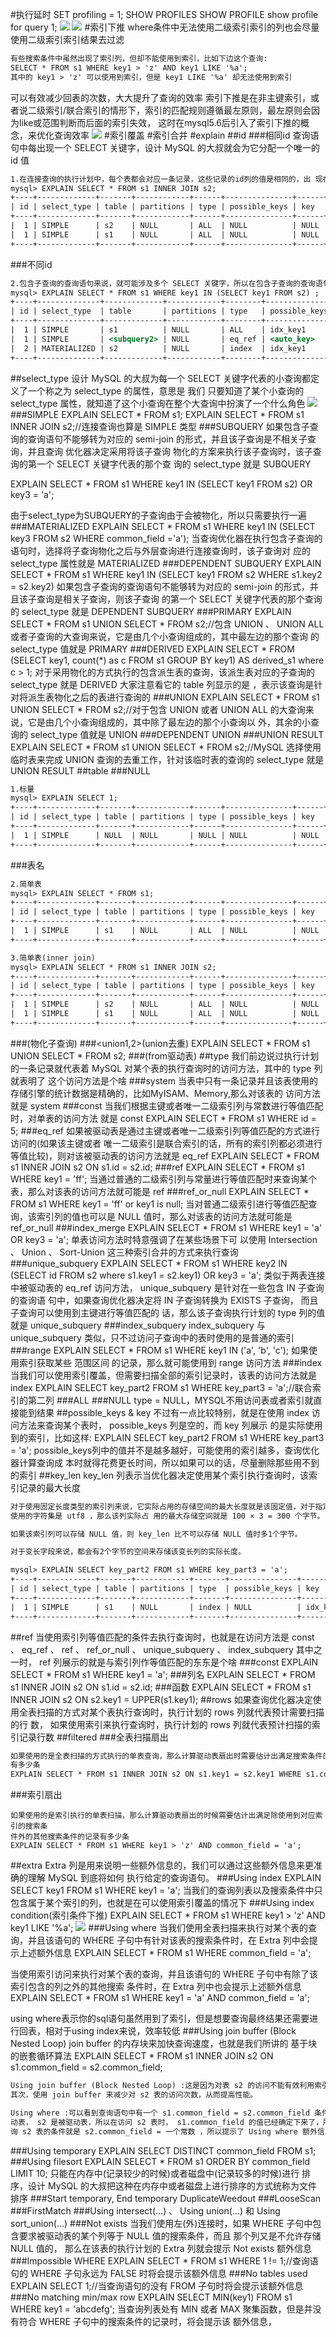 #执行延时
SET profiling = 1;
SHOW PROFILES
SHOW PROFILE
show profile for query 1;
![](.z_3_mysql_优化体系_性能分析_images/1eac9e9d.png)
![](.z_3_mysql_查询优化_00_explain_images/72f4eb4d.png)
#索引下推
where条件中无法使用二级索引索引的列也会尽量使用二级索引索引结果去过滤
```asp
有些搜索条件中虽然出现了索引列，但却不能使用到索引，比如下边这个查询:
SELECT * FROM s1 WHERE key1 > 'z' AND key1 LIKE '%a';
其中的 key1 > 'z' 可以使用到索引，但是 key1 LIKE '%a' 却无法使用到索引
```
可以有效减少回表的次数，大大提升了查询的效率
索引下推是在非主键索引，或者说二级索引/联合索引的情形下，索引的匹配规则遵循最左原则，最左原则会因为like或范围判断而后面的索引失效，
这时在mysql5.6后引入了索引下推的概念，来优化查询效率
![](.z_3_mysql_查询优化_00_explain_images/bd6f9f5e.png)
[](https://blog.csdn.net/suifengyongyuan/article/details/117737730)
#索引覆盖
#索引合并
#explain
[](https://dev.mysql.com/doc/refman/8.0/en/explain-output.html)
##id
###相同id
查询语句中每出现一个 SELECT 关键字，设计 MySQL 的大叔就会为它分配一个唯一的 id 值
```asp
1.在连接查询的执行计划中，每个表都会对应一条记录，这些记录的id列的值是相同的，出 现在前边的表表示驱动表，出现在后边的表表示被驱动表
mysql> EXPLAIN SELECT * FROM s1 INNER JOIN s2;
+----+-------------+-------+------------+------+---------------+------+---------+------+-------+----------+---------------------------------------+
| id | select_type | table | partitions | type | possible_keys | key  | key_len | ref  | rows  | filtered | Extra                                 |
+----+-------------+-------+------------+------+---------------+------+---------+------+-------+----------+---------------------------------------+
|  1 | SIMPLE      | s2    | NULL       | ALL  | NULL          | NULL | NULL    | NULL |  9333 |   100.00 | NULL                                  |
|  1 | SIMPLE      | s1    | NULL       | ALL  | NULL          | NULL | NULL    | NULL | 18128 |   100.00 | Using join buffer (Block Nested Loop) |
+----+-------------+-------+------------+------+---------------+------+---------+------+-------+----------+---------------------------------------+
```
###不同id
```asp
2.包含子查询的查询语句来说，就可能涉及多个 SELECT 关键字，所以在包含子查询的查询语句的执行计划 中，每个 SELECT 关键字都会对应一个唯一的 id 值
mysql> EXPLAIN SELECT * FROM s1 WHERE key1 IN (SELECT key1 FROM s2) ;
+----+--------------+-------------+------------+--------+---------------+------------+---------+----------------+-------+----------+-------------+
| id | select_type  | table       | partitions | type   | possible_keys | key        | key_len | ref            | rows  | filtered | Extra       |
+----+--------------+-------------+------------+--------+---------------+------------+---------+----------------+-------+----------+-------------+
|  1 | SIMPLE       | s1          | NULL       | ALL    | idx_key1      | NULL       | NULL    | NULL           | 18128 |   100.00 | Using where |
|  1 | SIMPLE       | <subquery2> | NULL       | eq_ref | <auto_key>    | <auto_key> | 303     | sakila.s1.key1 |     1 |   100.00 | NULL        |
|  2 | MATERIALIZED | s2          | NULL       | index  | idx_key1      | idx_key1   | 303     | NULL           |  9333 |   100.00 | Using index |
+----+--------------+-------------+------------+--------+---------------+------------+---------+----------------+-------+----------+-------------+
```
##select_type
设计 MySQL 的大叔为每一个 SELECT 关键字代表的小查询都定义了一个称之为 select_type 的属性，意思是
我们 只要知道了某个小查询的 select_type 属性，就知道了这个小查询在整个大查询中扮演了一个什么角色
![](.z_3_mysql_查询优化_00_explain_profile_性能分析_count_joinbuffer_images/edfc9689.png)
###SIMPLE
EXPLAIN SELECT * FROM s1;
EXPLAIN SELECT * FROM s1 INNER JOIN s2;//连接查询也算是 SIMPLE 类型
###SUBQUERY
如果包含子查询的查询语句不能够转为对应的 semi-join 的形式，并且该子查询是不相关子查询，并且查询 优化器决定采用将该子查询
物化的方案来执行该子查询时，该子查询的第一个 SELECT 关键字代表的那个查 询的 select_type 就是 SUBQUERY 

EXPLAIN SELECT * FROM s1 WHERE key1 IN (SELECT key1 FROM s2) OR key3 = 'a';

由于select_type为SUBQUERY的子查询由于会被物化，所以只需要执行一遍
###MATERIALIZED
EXPLAIN SELECT * FROM s1 WHERE key1 IN (SELECT key3 FROM s2 WHERE common_field ='a');
当查询优化器在执行包含子查询的语句时，选择将子查询物化之后与外层查询进行连接查询时，该子查询对 应的 select_type 属性就是 MATERIALIZED 
###DEPENDENT SUBQUERY
EXPLAIN SELECT * FROM s1 WHERE key1 IN (SELECT key1 FROM s2 WHERE s1.key2 = s2.key2)
如果包含子查询的查询语句不能够转为对应的 semi-join 的形式，并且该子查询是相关子查询，则该子查询
的第一个 SELECT 关键字代表的那个查询的 select_type 就是 DEPENDENT SUBQUERY
###PRIMARY
EXPLAIN SELECT * FROM s1 UNION SELECT * FROM s2;//包含 UNION 、 UNION ALL 或者子查询的大查询来说，它是由几个小查询组成的，其中最左边的那个查询 的 select_type 值就是 PRIMARY
###DERIVED
EXPLAIN SELECT * FROM (SELECT key1, count(*) as c FROM s1 GROUP BY key1) AS derived_s1 where c > 1;
对于采用物化的方式执行的包含派生表的查询，该派生表对应的子查询的 select_type 就是 DERIVED
大家注意看它的 table 列显示的是
<derived2> ，表示该查询是针对将派生表物化之后的表进行查询的
###UNION
EXPLAIN SELECT * FROM s1  UNION SELECT * FROM s2;//对于包含 UNION 或者 UNION ALL 的大查询来说，它是由几个小查询组成的，其中除了最左边的那个小查询以 外，其余的小查询的 select_type 值就是 UNION 
###DEPENDENT UNION
###UNION RESULT
EXPLAIN SELECT * FROM s1  UNION SELECT * FROM s2;//MySQL 选择使用临时表来完成 UNION 查询的去重工作，针对该临时表的查询的 select_type 就是 UNION RESULT 
##table
###NULL
```asp
1.标量
mysql> EXPLAIN SELECT 1;
+----+-------------+-------+------------+------+---------------+------+---------+------+------+----------+----------------+
| id | select_type | table | partitions | type | possible_keys | key  | key_len | ref  | rows | filtered | Extra          |
+----+-------------+-------+------------+------+---------------+------+---------+------+------+----------+----------------+
|  1 | SIMPLE      | NULL  | NULL       | NULL | NULL          | NULL | NULL    | NULL | NULL |     NULL | No tables used |
+----+-------------+-------+------------+------+---------------+------+---------+------+------+----------+----------------+
```
###表名
```asp
2.简单表
mysql> EXPLAIN SELECT * FROM s1;
+----+-------------+-------+------------+------+---------------+------+---------+------+-------+----------+-------+
| id | select_type | table | partitions | type | possible_keys | key  | key_len | ref  | rows  | filtered | Extra |
+----+-------------+-------+------------+------+---------------+------+---------+------+-------+----------+-------+
|  1 | SIMPLE      | s1    | NULL       | ALL  | NULL          | NULL | NULL    | NULL | 18128 |   100.00 | NULL  |
+----+-------------+-------+------------+------+---------------+------+---------+------+-------+----------+-------+

3.简单表(inner join)
mysql> EXPLAIN SELECT * FROM s1 INNER JOIN s2;
+----+-------------+-------+------------+------+---------------+------+---------+------+-------+----------+---------------------------------------+
| id | select_type | table | partitions | type | possible_keys | key  | key_len | ref  | rows  | filtered | Extra                                 |
+----+-------------+-------+------------+------+---------------+------+---------+------+-------+----------+---------------------------------------+
|  1 | SIMPLE      | s2    | NULL       | ALL  | NULL          | NULL | NULL    | NULL |  9333 |   100.00 | NULL                                  |
|  1 | SIMPLE      | s1    | NULL       | ALL  | NULL          | NULL | NULL    | NULL | 18128 |   100.00 | Using join buffer (Block Nested Loop) |
+----+-------------+-------+------------+------+---------------+------+---------+------+-------+----------+---------------------------------------+
```
###<subquery2>(物化子查询)
###<union1,2>(union去重)
EXPLAIN SELECT * FROM s1  UNION SELECT * FROM s2;
###<derived2>(from驱动表)
##type
我们前边说过执行计划的一条记录就代表着 MySQL 对某个表的执行查询时的访问方法，其中的 type 列就表明了 这个访问方法是个啥
###system
当表中只有一条记录并且该表使用的存储引擎的统计数据是精确的，比如MyISAM、Memory,那么对该表的 访问方法就是 system 
###const
当我们根据主键或者唯一二级索引列与常数进行等值匹配时，对单表的访问方法 就是 const
EXPLAIN SELECT * FROM s1 WHERE id = 5;
###eq_ref
如果被驱动表是通过主键或者唯一二级索引列等值匹配的方式进行访问的(如果该主键或者
唯一二级索引是联合索引的话，所有的索引列都必须进行等值比较)，则对该被驱动表的访问方法就是
eq_ref 
EXPLAIN SELECT * FROM s1 INNER JOIN s2 ON s1.id = s2.id;
###ref
EXPLAIN SELECT * FROM s1 WHERE key1 = 'ff';
当通过普通的二级索引列与常量进行等值匹配时来查询某个表，那么对该表的访问方法就可能是 ref
###ref_or_null
EXPLAIN SELECT * FROM s1 WHERE key1 = 'ff' or key1 is null;
当对普通二级索引进行等值匹配查询，该索引列的值也可以是 NULL 值时，那么对该表的访问方法就可能是 ref_or_null 
###index_merge
EXPLAIN SELECT * FROM s1 WHERE key1 = 'a' OR key3 = 'a';
单表访问方法时特意强调了在某些场景下可 以使用 Intersection 、 Union 、 Sort-Union 这三种索引合并的方式来执行查询
###unique_subquery
EXPLAIN SELECT * FROM s1 WHERE key2 IN (SELECT id FROM s2 where s1.key1 = s2.key1) OR key3 = 'a';
类似于两表连接中被驱动表的 eq_ref 访问方法， unique_subquery 是针对在一些包含 IN 子查询的查询语 句中，如果查询优化器决定将 IN 子查询转换为 EXISTS 子查询，
而且子查询可以使用到主键进行等值匹配的 话，那么该子查询执行计划的 type 列的值就是 unique_subquery 
###index_subquery
index_subquery 与 unique_subquery 类似，只不过访问子查询中的表时使用的是普通的索引
###range
EXPLAIN SELECT * FROM s1 WHERE key1 IN ('a', 'b', 'c');
如果使用索引获取某些 范围区间 的记录，那么就可能使用到 range 访问方法
###index
当我们可以使用索引覆盖，但需要扫描全部的索引记录时，该表的访问方法就是 index 
EXPLAIN SELECT key_part2 FROM s1 WHERE key_part3 = 'a';//联合索引的第二列
###ALL
###NULL
type = NULL，MYSQL不用访问表或者索引就直接能到结果
##possible_keys & key
不过有一点比较特别，就是在使用 index 访问方法来查询某个表时， possible_keys 列是空的，而 key 列展示
的是实际使用到的索引，比如这样:
EXPLAIN SELECT key_part2 FROM s1 WHERE key_part3 = 'a';
possible_keys列中的值并不是越多越好，可能使用的索引越多，查询优化器计算查询成 本时就得花费更长时间，所以如果可以的话，尽量删除那些用不到的索引
##key_len
key_len 列表示当优化器决定使用某个索引执行查询时，该索引记录的最大长度
```asp
对于使用固定长度类型的索引列来说，它实际占用的存储空间的最大长度就是该固定值，对于指定字符集的 变长类型的索引列来说，比如某个索引列的类型是 VARCHAR(100) ，
使用的字符集是 utf8 ，那么该列实际占 用的最大存储空间就是 100 × 3 = 300 个字节。

如果该索引列可以存储 NULL 值，则 key_len 比不可以存储 NULL 值时多1个字节。 

对于变长字段来说，都会有2个字节的空间来存储该变长列的实际长度。

mysql> EXPLAIN SELECT key_part2 FROM s1 WHERE key_part3 = 'a';
+----+-------------+-------+------------+-------+---------------+--------------+---------+------+-------+----------+--------------------------+
| id | select_type | table | partitions | type  | possible_keys | key          | key_len | ref  | rows  | filtered | Extra                    |
+----+-------------+-------+------------+-------+---------------+--------------+---------+------+-------+----------+--------------------------+
|  1 | SIMPLE      | s1    | NULL       | index | NULL          | idx_key_part | 909     | NULL | 18128 |    10.00 | Using where; Using index |
+----+-------------+-------+------------+-------+---------------+--------------+---------+------+-------+----------+--------------------------+
```
##ref
当使用索引列等值匹配的条件去执行查询时，也就是在访问方法是 const 、 eq_ref 、 ref 、 ref_or_null 、 unique_subquery 、 index_subquery 其中之一时， 
ref 列展示的就是与索引列作等值匹配的东东是个啥
###const
EXPLAIN SELECT * FROM s1 WHERE key1 = 'a';
###列名
EXPLAIN SELECT * FROM s1 INNER JOIN s2 ON s1.id = s2.id;
###函数
EXPLAIN SELECT * FROM s1 INNER JOIN s2 ON s2.key1 = UPPER(s1.key1);
##rows
如果查询优化器决定使用全表扫描的方式对某个表执行查询时，执行计划的 rows 列就代表预计需要扫描的行 数，
如果使用索引来执行查询时，执行计划的 rows 列就代表预计扫描的索引记录行数
##filtered
###全表扫描扇出
```asp
如果使用的是全表扫描的方式执行的单表查询，那么计算驱动表扇出时需要估计出满足搜索条件的记录到底
有多少条
EXPLAIN SELECT * FROM s1 INNER JOIN s2 ON s1.key1 = s2.key1 WHERE s1.common_field ='a';
```
###索引扇出
```
如果使用的是索引执行的单表扫描，那么计算驱动表扇出的时候需要估计出满足除使用到对应索引的搜索条
件外的其他搜索条件的记录有多少条
EXPLAIN SELECT * FROM s1 WHERE key1 > 'z' AND common_field = 'a';
```
##extra
Extra 列是用来说明一些额外信息的，我们可以通过这些额外信息来更准确的理解 MySQL 到底将如何 执行给定的查询语句。
###Using index
EXPLAIN SELECT key1 FROM s1 WHERE key1 = 'a';
当我们的查询列表以及搜索条件中只包含属于某个索引的列，也就是在可以使用索引覆盖的情况下
###Using index condition(索引条件下推)
EXPLAIN SELECT * FROM s1 WHERE key1 > 'z' AND key1 LIKE '%a';
![](.z_3_mysql_查询优化_00_explain_profile_查询优化_查询成本_优化后详情_images/24f9671a.png)
###Using where
当我们使用全表扫描来执行对某个表的查询，并且该语句的 WHERE 子句中有针对该表的搜索条件时，在
Extra 列中会提示上述额外信息
EXPLAIN SELECT * FROM s1 WHERE common_field = 'a';

当使用索引访问来执行对某个表的查询，并且该语句的 WHERE 子句中有除了该索引包含的列之外的其他搜索 条件时，在 Extra 列中也会提示上述额外信息
EXPLAIN SELECT * FROM s1 WHERE key1 = 'a' AND common_field = 'a';

using where表示你的sql语句虽然用到了索引，但是想要查询最终结果还需要进行回表，相对于using index来说，效率较低
###Using join buffer (Block Nested Loop)
join buffer 的内存块来加快查询速度，也就是我们所讲的 基于块的嵌套循环算法
EXPLAIN SELECT * FROM s1 INNER JOIN s2 ON s1.common_field = s2.common_field;
```asp
Using join buffer (Block Nested Loop) :这是因为对表 s2 的访问不能有效利用索引，只好退而求
其次，使用 join buffer 来减少对 s2 表的访问次数，从而提高性能。

Using where :可以看到查询语句中有一个 s1.common_field = s2.common_field 条件，因为 s1 是驱
动表， s2 是被驱动表，所以在访问 s2 表时， s1.common_field 的值已经确定下来了，所以实际上查
询 s2 表的条件就是 s2.common_field = 一个常数 ，所以提示了 Using where 额外信息
```
###Using temporary
EXPLAIN SELECT DISTINCT common_field FROM s1;
###Using filesort
EXPLAIN SELECT * FROM s1 ORDER BY common_field LIMIT 10;
只能在内存中(记录较少的时候)或者磁盘中(记录较多的时候)进行 排序，设计 MySQL 的大叔把这种在内存中或者磁盘上进行排序的方式统称为文件排序
###Start temporary, End temporary
DuplicateWeedout
###LooseScan
###FirstMatch
###Using intersect(...) 、 Using union(...) 和 Using sort_union(...)
###Not exists
当我们使用左(外)连接时，如果 WHERE 子句中包含要求被驱动表的某个列等于 NULL 值的搜索条件，而且 那个列又是不允许存储 NULL 值的，
那么在该表的执行计划的 Extra 列就会提示 Not exists 额外信息
###Impossible WHERE
EXPLAIN SELECT * FROM s1 WHERE 1 != 1;//查询语句的 WHERE 子句永远为 FALSE 时将会提示该额外信息
###No tables used
EXPLAIN SELECT 1;//当查询语句的没有 FROM 子句时将会提示该额外信息
###No matching min/max row
EXPLAIN SELECT MIN(key1) FROM s1 WHERE key1 = 'abcdefg';
当查询列表处有 MIN 或者 MAX 聚集函数，但是并没有符合 WHERE 子句中的搜索条件的记录时，将会提示该 额外信息，
